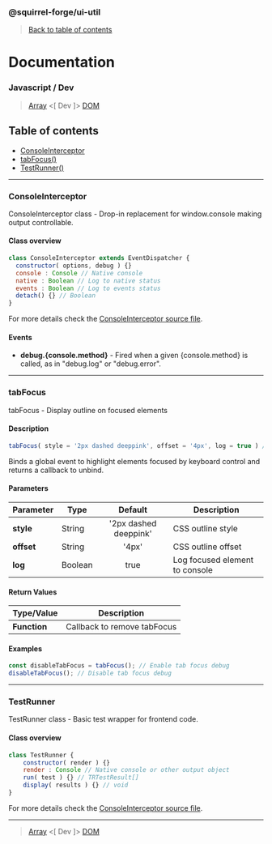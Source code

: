 ### @squirrel-forge/ui-util

> [Back to table of contents](../README.md#table-of-contents)

# Documentation

### Javascript / Dev

> [Array](Array.md) <[ Dev ]> [DOM](DOM.md)

## Table of contents

 - [ConsoleInterceptor](#consoleinterceptor)
 - [tabFocus()](#tabfocus)
 - [TestRunner()](#testrunner)

---

### ConsoleInterceptor

ConsoleInterceptor class - Drop-in replacement for window.console making output controllable.

#### Class overview

```javascript
class ConsoleInterceptor extends EventDispatcher {
  constructor( options, debug ) {}
  console : Console // Native console
  native : Boolean // Log to native status
  events : Boolean // Log to events status
  detach() {} // Boolean
}
```

For more details check the [ConsoleInterceptor source file](../src/es6/Dev/ConsoleInterceptor.js).

#### Events

 - **debug.{console.method}** - Fired when a given {console.method} is called, as in "debug.log" or "debug.error".

---

### tabFocus

tabFocus - Display outline on focused elements

#### Description

```javascript
tabFocus( style = '2px dashed deeppink', offset = '4px', log = true ) // Function
```

Binds a global event to highlight elements focused by keyboard control and returns a callback to unbind.

#### Parameters

| Parameter    | Type    |        Default        | Description                    |
|--------------|---------|:---------------------:|--------------------------------|
| **style**    | String  | '2px dashed deeppink' | CSS outline style              |
| **offset**   | String  |         '4px'         | CSS outline offset             |
| **log**      | Boolean |         true          | Log focused element to console |

#### Return Values

| Type/Value   | Description                 |
|--------------|-----------------------------|
| **Function** | Callback to remove tabFocus |

#### Examples

```javascript
const disableTabFocus = tabFocus(); // Enable tab focus debug
disableTabFocus(); // Disable tab focus debug
```

---

### TestRunner

TestRunner class - Basic test wrapper for frontend code.

#### Class overview

```javascript
class TestRunner {
    constructor( render ) {}
    render : Console // Native console or other output object
    run( test ) {} // TRTestResult[]
    display( results ) {} // void
}
```

For more details check the [ConsoleInterceptor source file](../src/es6/Dev/ConsoleInterceptor.js).

---

> [Array](Array.md) <[ Dev ]> [DOM](DOM.md)
